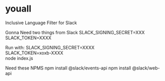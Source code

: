 # youall
Inclusive Language Filter for Slack

Gonna Need two things from Slack
SLACK_SIGNING_SECRET=XXX
SLACK_TOKEN=XXXX

Run with:
SLACK_SIGNING_SECRET=XXXX \
SLACK_TOKEN=xoxb-XXXX \
node index.js

Need these NPMS
npm install @slack/events-api
npm install @slack/web-api
